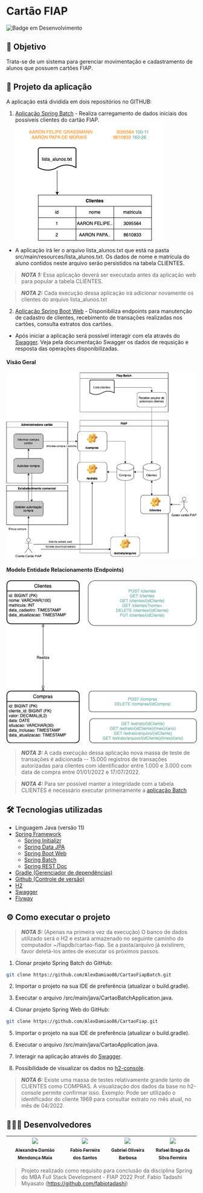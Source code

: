 # Cartão FIAP 

![Badge em Desenvolvimento](http://img.shields.io/static/v1?label=STATUS&message=FINALIZADO&color=GREEN&style=for-the-badge)

## 🎯 Objetivo

Trata-se de um sistema para gerenciar movimentação e cadastramento de alunos que possuem cartões FIAP. 

## 📐 Projeto da aplicação

A aplicação está dividida em dois repositórios no GITHUB: 

<a name="batch"></a>
1) [Aplicação Spring Batch](https://github.com/AlexDamiao86/CartaoFiapBatch.git) - Realiza carregamento de dados iniciais dos possíveis clientes do cartão FIAP. 
![Leitura arquivo lista_alunos.txt](src/main/resources/images/batch.png)

- A aplicação irá ler o arquivo lista_alunos.txt que está na pasta src/main/resources/lista_alunos.txt. Os dados de nome e matrícula do aluno contidos neste arquivo serão persistidos na tabela CLIENTES.

> **_NOTA 1:_** Essa aplicação deverá ser executada antes da aplicação web para popular a tabela CLIENTES.

> **_NOTA 2:_** Cada execução dessa aplicação irá adicionar novamente os clientes do arquivo lista_alunos.txt

2) [Aplicação Spring Boot Web](https://github.com/AlexDamiao86/CartaoFiap.git) - Disponibiliza endpoints para manutenção de cadastro de clientes, recebimento de transações realizadas nos cartões, consulta extratos dos cartões. 

- Após iniciar a aplicação será possível interagir com ela através do [Swagger](http://localhost:8081/swagger-ui/index.html#/). Veja pela documentação Swagger os dados de requsição e resposta das operações disponibilizadas. 

#### Visão Geral
![Visão Geral do Sistema](src/main/resources/images/visao_geral.png)

#### Modelo Entidade Relacionamento (Endpoints)
![MER](src/main/resources/images/mer-endpoints.png)


> **_NOTA 3:_** A cada execução dessa aplicação nova massa de teste de transações é adicionada -- 15.000 registros de transações autorizadas para clientes com identificador entre 1.000 e 3.000 com data de compra entre 01/01/2022 e 17/07/2022. 

> **_NOTA 4:_** Para ser possível manter a integridade com a tabela CLIENTES é necessário executar primeiramente a [aplicação Batch](#batch)

## 🛠️ Tecnologias utilizadas

- Linguagem Java (versão 11)
- [Spring Framework](https://spring.io)
  - [Spring Initializr](https://start.spring.io)
  - [Spring Data JPA](https://spring.io/projects/spring-data-jpa)
  - [Spring Boot Web](https://spring.io/projects/spring-boot)
  - [Spring Batch](https://spring.io/projects/spring-batch)
  - [Spring REST Doc](https://spring.io/projects/spring-restdocs)
- [Gradle (Gerenciador de dependências)](https://gradle.org)
- [Github (Controle de versão)](https://github.com)
- [H2](https://www.h2database.com)
- [Swagger](http://swagger.io)
- [Flyway](https://flywaydb.org)


## ⚙️ Como executar o projeto

> **_NOTA 5:_** (Apenas na primeira vez da execução) O banco de dados utilizado será o H2 e estará armazenado no seguinte caminho do computador ~/fiapdb/cartao-fiap. Se a pasta/arquivo já existirem, favor deletá-los antes de executar os próximos passos.

1. Clonar projeto Spring Batch do GitHub:
~~~bash
git clone https://github.com/AlexDamiao86/CartaoFiapBatch.git
~~~
2. Importar o projeto na sua IDE de preferência (atualizar o build.gradle). 
3. Executar o arquivo /src/main/java/CartaoBatchApplication.java.

4. Clonar projeto Spring Web do GitHub: 
~~~bash
git clone https://github.com/AlexDamiao86/CartaoFiap.git
~~~
5. Importar o projeto na sua IDE de preferência (atualizar o build.gradle). 
6. Executar o arquivo /src/main/java/CartaoApplication.java.

7. Interagir na aplicação através do [Swagger](http://localhost:8081/swagger-ui/index.html#/).
8. Possibilidade de visualizar os dados no [h2-console](http://localhost:8081/h2-console/).

> **_NOTA 6:_** Existe uma massa de testes relativamente grande tanto de CLIENTES como COMPRAS. A visualização dos dados da base no h2-console permite confirmar isso. Exemplo: Pode ser utilizado o identificador do cliente 1969 para consultar extrato no mês atual, no mês de 04/2022.

## 👨🏽‍💻 Desenvolvedores

| [<img src="https://avatars.githubusercontent.com/AlexDamiao86" width=115><br><sub>Alexandre Damião Mendonça Maia</sub>](https://github.com/AlexDamiao86) |  [<img src="https://avatars.githubusercontent.com/FabioQuimico" width=115><br><sub>Fabio Ferreira dos Santos</sub>](https://github.com/FabioQuimico) |  [<img src="https://avatars.githubusercontent.com/Gabriel2503" width=115><br><sub>Gabriel Oliveira Barbosa</sub>](https://github.com/Gabriel2503) | [<img src="https://avatars.githubusercontent.com/ferreirabraga" width=115><br><sub>Rafael Braga da Silva Ferreira</sub>](https://github.com/ferreirabraga) | 
| :---: | :---: | :---: | :---: |

>
>Projeto realizado como requisito para conclusão da disciplina Spring do MBA Full Stack Development - FIAP 2022
>Prof. Fabio Tadashi Miyasato (https://github.com/fabiotadashi)
